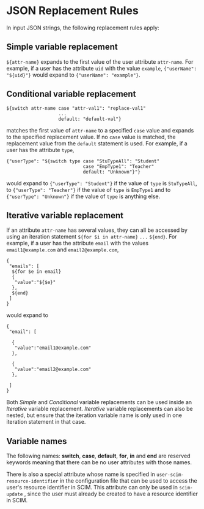 # JSON Replacement Rules

In input JSON strings, the following replacement rules apply:

## Simple variable replacement

`${attr-name}` expands to the first value of the user attribute
`attr-name`. For example, if a user has the attribute `uid` with the
value `example`, `{"userName": "${uid}"}` would expand to
`{"userName": "example"}`.

## Conditional variable replacement

```
${switch attr-name case "attr-val1": "replace-val1"
                   ...
                   default: "default-val"}
```

matches the first value of `attr-name` to a specified `case` value
and expands to the specified replacement value. If no `case` value is
matched, the replacement value from the `default` statement is used.
For example, if a user has the attribute `type`,

```
{"userType": "${switch type case "StuTypeAll": "Student"
                            case "EmpType1": "Teacher"
                            default: "Unknown"}"}
```

would expand to `{"userType": "Student"}` if the value of `type` is
`StuTypeAll`, to `{"userType": "Teacher"}` if the value of `type` is
`EmpType1` and to `{"userType": "Unknown"}` if the value of `type` is
anything else.


## Iterative variable replacement

If an attribute `attr-name` has several values, they can all be
accessed by using an iteration statement `${for $i in attr-name}`
`...` `${end}`. For example, if a user has the attribute `email` with
the values `email1@example.com` and `email2@example.com`,

```
{
 "emails": [
  ${for $e in email}
  {
   "value":"${$e}"
  },
  ${end}
 ]
}
```

would expand to

```
{
 "email": [
  
  {
   "value":"email1@example.com"
  },
  
  {
   "value":"email2@example.com"
  }, 
  
 ]
}
```

Both *Simple* and *Conditional* variable replacements can be used
inside an *Iterative* variable replacement. *Iterative* variable
replacements can also be nested, but ensure that the iteration
variable name is only used in one iteration statement in that case.

## Variable names

The following names: **switch**, **case**, **default**, **for**,
**in** and **end** are reserved keywords meaning that there can be no
user attributes with those names.

There is also a special attribute whose name is specified in
`user-scim-resource-identifier` in the configuration file that can be
used to access the user's resource identifier in SCIM. This attribute
can only be used in `scim-update` , since the user must already be
created to have a resource identifier in SCIM.
